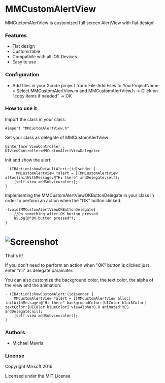 
MMCustomAlertView
======

MMCuctomAlertView is customized full screen AlertView with flat design!

### Features

+ Flat design
+ Customizable
+ Compatbile with all iOS Devices
+ Easy to use

### Configuration

+ Add files in your Xcode project from: File-Add Files to YourProjectName-> Select MMCustomAlertView.m and MMCustomAlertView.h -> Click on "copy items if needed" -> OK

### How to use it

Import the class in your class:

```
#import "MMCustomAlertView.h"
```

Set your class as delegate of MMCustomAlertView

```
@interface ViewController : UIViewController<MMCustomAlertViewDelegate>
```

Init and show the alert:

```
- (IBAction)showDefaultAlert:(id)sender {
     MMCustomAlertView *alert = [[MMCustomAlertView alloc]initWithMessage:@"Hi there" andDelegate:self];
    [self.view addSubview:alert];
}
```

Implementing the MMCustomAlertViewOKButtonDelegate in your class in order to perform an action when the "OK" button clicked.

```
-(void)MMCustomAlertViewOKButtonDelegate{
    //Do something after OK button pressed
    NSLog(@"OK button pressed");
}
```

# ![Screenshot](https://raw.github.com/mavris/MMCustomAlertView/master/screenshot1.png)

That's it!

If you don't need to perform an action when "OK" button is clicked just enter "nil" as delegate paramater.

You can also customize the background color, the text color, the alpha of the view and the animation:

```
- (IBAction)showCustomAlert:(id)sender {
    MMCustomAlertView *alert = [[MMCustomAlertView alloc] initWithMessage:@"Hi there" backgroundColor:[UIColor blackColor] textColor:[UIColor blueColor] viewAlpha:0.8 animated:YES andDelegate:nil];
    [self.view addSubview:alert];
}
```

### Authors

* Michael Mavris

### License

Copyright Miksoft 2016

Licensed under the MIT License
